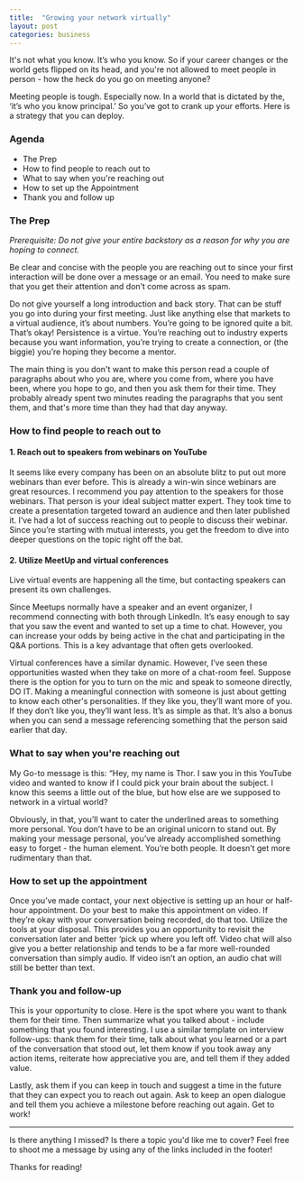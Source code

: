 ```yaml
---
title:  "Growing your network virtually"
layout: post
categories: business
---
```


It's not what you know. It’s who you know. So if your career changes or the world gets flipped on its head, and you're not allowed to meet people in person - how the heck do you go on meeting anyone? 

Meeting people is tough. Especially now. In a world that is dictated by the, ‘it’s who you know principal.’ So you’ve got to crank up your efforts. Here is a strategy that you can deploy.

### Agenda

* The Prep
* How to find people to reach out to
* What to say when you're reaching out
* How to set up the Appointment
* Thank you and follow up

### The Prep

*Prerequisite: Do not give your entire backstory as a reason for why you are hoping to connect.*

Be clear and concise with the people you are reaching out to since your first interaction will be done over a message or an email. You need to make sure that you get their attention and don’t come across as spam.

Do not give yourself a long introduction and back story. That can be stuff you go into during your first meeting. Just like anything else that markets to a virtual audience, it’s about numbers. You’re going to be ignored quite a bit. That’s okay! Persistence is a virtue. You’re reaching out to industry experts because you want information, you’re trying to create a connection, or (the biggie) you’re hoping they become a mentor.

The main thing is you don't want to make this person read a couple of paragraphs about who you are, where you come from, where you have been, where you hope to go, and then you ask them for their time. They probably already spent two minutes reading the paragraphs that you sent them, and that's more time than they had that day anyway. 


### How to find people to reach out to

#### 1. Reach out to speakers from webinars on YouTube

It seems like every company has been on an absolute blitz to put out more webinars than ever before. This is already a win-win since webinars are great resources. I recommend you pay attention to the speakers for those webinars. That person is your ideal subject matter expert. They took time to create a presentation targeted toward an audience and then later published it. I’ve had a lot of success reaching out to people to discuss their webinar. Since you’re starting with mutual interests, you get the freedom to dive into deeper questions on the topic right off the bat.

#### 2. Utilize MeetUp and virtual conferences

Live virtual events are happening all the time, but contacting speakers can present its own challenges.

Since Meetups normally have a speaker and an event organizer, I recommend connecting with both through LinkedIn. It’s easy enough to say that you saw the event and wanted to set up a time to chat. However, you can increase your odds by being active in the chat and participating in the Q&A portions. This is a key advantage that often gets overlooked.

Virtual conferences have a similar dynamic. However, I’ve seen these opportunities wasted when they take on more of a chat-room feel. Suppose there is the option for you to turn on the mic and speak to someone directly, DO IT. Making a meaningful connection with someone is just about getting to know each other's personalities. If they like you, they’ll want more of you. If they don’t like you, they’ll want less. It’s as simple as that. It’s also a bonus when you can send a message referencing something that the person said earlier that day.

### What to say when you're reaching out

My Go-to message is this: “Hey, my name is Thor. I saw you in this YouTube video and wanted to know if I could pick your brain about the subject. I know this seems a little out of the blue, but how else are we supposed to network in a virtual world?

Obviously, in that, you’ll want to cater the underlined areas to something more personal. You don’t have to be an original unicorn to stand out. By making your message personal, you’ve already accomplished something easy to forget - the human element. You’re both people. It doesn’t get more rudimentary than that.

### How to set up the appointment

Once you’ve made contact, your next objective is setting up an hour or half-hour appointment. Do your best to make this appointment on video. If they’re okay with your conversation being recorded, do that too. Utilize the tools at your disposal. This provides you an opportunity to revisit the conversation later and better ‘pick up where you left off. Video chat will also give you a better relationship and tends to be a far more well-rounded conversation than simply audio. If video isn’t an option, an audio chat will still be better than text.

### Thank you and follow-up 

This is your opportunity to close. Here is the spot where you want to thank them for their time. Then summarize what you talked about - include something that you found interesting. I use a similar template on interview follow-ups: thank them for their time, talk about what you learned or a part of the conversation that stood out, let them know if you took away any action items, reiterate how appreciative you are, and tell them if they added value.

Lastly, ask them if you can keep in touch and suggest a time in the future that they can expect you to reach out again. Ask to keep an open dialogue and tell them you achieve a milestone before reaching out again. Get to work!

---

Is there anything I missed? Is there a topic you'd like me to cover? Feel free to shoot me a message by using any of the links included in the footer!

Thanks for reading!
